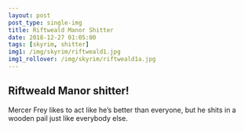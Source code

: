 ```yaml
---
layout: post
post_type: single-img
title: Riftweald Manor Shitter
date: 2018-12-27 01:05:00
tags: [skyrim, shitter]
img1: /img/skyrim/riftweald1.jpg
img1_rollover: /img/skyrim/riftweald1a.jpg
---
```

## Riftweald Manor shitter!

Mercer Frey likes to act like he’s better than everyone, but he shits in a wooden pail just like everybody else.

